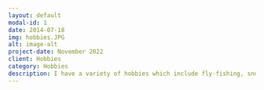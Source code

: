 ```yaml
---
layout: default
modal-id: 1
date: 2014-07-18
img: hobbies.JPG
alt: image-alt
project-date: November 2022
client: Hobbies
category: Hobbies
description: I have a variety of hobbies which include fly-fishing, snowboarding, and enjoying the outdoors. I also really enjoy the world of aviation, specifically the history and where it is going currently. I hope that my future career has something to do with aviation, and the technology involved!
---
```

